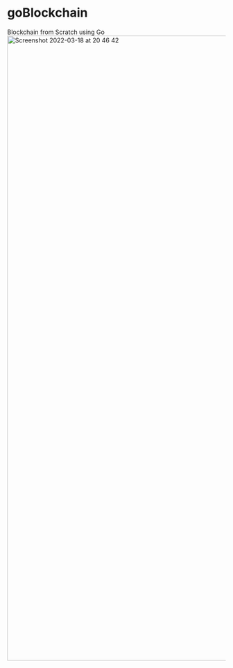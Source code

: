 # goBlockchain
Blockchain from Scratch using Go
<img width="1440" alt="Screenshot 2022-03-18 at 20 46 42" src="https://user-images.githubusercontent.com/66339097/159073731-cca5b06a-9bd6-4b06-980e-de562287ece8.png">
